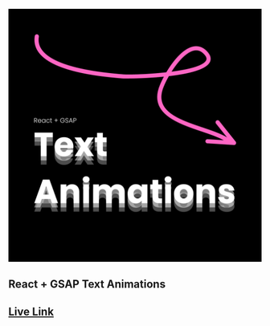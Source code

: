 ![Thumbnail](https://raw.githubusercontent.com/SeadSabanovic/text-animations/main/readme.png)

## React + GSAP Text Animations

## [Live Link](https://text-animations-ecru.vercel.app/)
